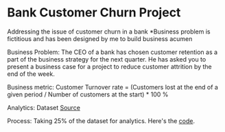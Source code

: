 # Bank Customer Churn Project
Addressing the issue of customer churn in a bank
*Business problem is fictitious and has been designed by me to build business acumen

Business Problem:
The CEO of a bank has chosen customer retention as a part of the business strategy for the next quarter. He has asked you to present a business case for a project to reduce customer attrition by the end of the week.

Business metric:
Customer Turnover rate = 
(Customers lost at the end of a given period / Number of customers at the start) * 100 %

Analytics:
Dataset [Source](https://www.kaggle.com/adammaus/predicting-churn-for-bank-customers)

Process:
Taking 25% of the dataset for analytics. Here's the [code](https://github.com/mehtamishah/Bank-Customer-Churn/blob/main/Dividing_the_dataset.ipynb).
